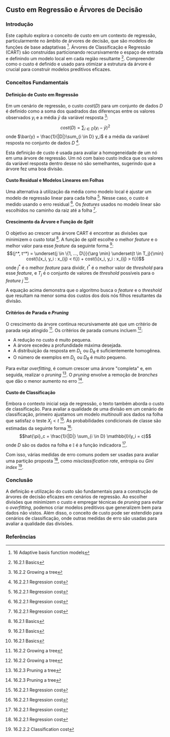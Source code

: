 ## Custo em Regressão e Árvores de Decisão

### Introdução
Este capítulo explora o conceito de custo em um contexto de regressão, particularmente no âmbito de árvores de decisão, que são modelos de funções de base adaptativas [^1]. Árvores de Classificação e Regressão (CART) são construídas particionando recursivamente o espaço de entrada e definindo um modelo local em cada região resultante [^3]. Compreender como o custo é definido e usado para otimizar a estrutura da árvore é crucial para construir modelos preditivos eficazes.

### Conceitos Fundamentais

#### Definição de Custo em Regressão
Em um cenário de regressão, o custo $cost(D)$ para um conjunto de dados $D$ é definido como a soma dos quadrados das diferenças entre os valores observados $y_i$ e a média $\bar{y}$ da variável resposta [^4]:
$$cost(D) = \sum_{i \in D} (y_i - \bar{y})^2$$
onde $\bar{y} = \frac{1}{|D|}\sum_{i \in D} y_i$ é a média da variável resposta no conjunto de dados $D$ [^5].

Esta definição de custo é usada para avaliar a homogeneidade de um nó em uma árvore de regressão. Um nó com baixo custo indica que os valores da variável resposta dentro desse nó são semelhantes, sugerindo que a árvore fez uma boa divisão.

#### Custo Residual e Modelos Lineares em Folhas
Uma alternativa à utilização da média como modelo local é ajustar um modelo de regressão linear para cada folha [^5]. Nesse caso, o custo é medido usando o erro residual [^5]. Os *features* usados no modelo linear são escolhidos no caminho da raiz até a folha [^5].

#### Crescimento da Árvore e Função de *Split*
O objetivo ao crescer uma árvore CART é encontrar as divisões que minimizem o custo total [^3]. A função de *split* escolhe o melhor *feature* e o melhor valor para esse *feature* da seguinte forma [^3]:
$$(j^*, t^*) = \underset{j \in \{1, ..., D\}}{\arg \min} \underset{t \in T_j}{\min} cost(\{x_i, y_i : x_{ij} < t\}) + cost(\{x_i, y_i : x_{ij} > t\})$$
onde $j^*$ é o melhor *feature* para dividir, $t^*$ é o melhor valor de *threshold* para esse *feature*, e $T_j$ é o conjunto de valores de *threshold* possíveis para o *feature* $j$ [^3].

A equação acima demonstra que o algoritmo busca o *feature* e o *threshold* que resultam na menor soma dos custos dos dois nós filhos resultantes da divisão.

#### Critérios de Parada e *Pruning*
O crescimento da árvore continua recursivamente até que um critério de parada seja atingido [^4]. Os critérios de parada comuns incluem [^4]:
*   A redução no custo é muito pequena.
*   A árvore excedeu a profundidade máxima desejada.
*   A distribuição da resposta em $D_L$ ou $D_R$ é suficientemente homogênea.
*   O número de exemplos em $D_L$ ou $D_R$ é muito pequeno.

Para evitar *overfitting*, é comum crescer uma árvore "completa" e, em seguida, realizar o *pruning* [^7]. O *pruning* envolve a remoção de *branches* que dão o menor aumento no erro [^7].

#### Custo de Classificação

Embora o contexto inicial seja de regressão, o texto também aborda o custo de classificação. Para avaliar a qualidade de uma divisão em um cenário de classificação, primeiro ajustamos um modelo *multinoulli* aos dados na folha que satisfaz o teste $X_j < t$ [^5]. As probabilidades condicionais de classe são estimadas da seguinte forma [^5]:
$$hat{\pi}_c = \frac{1}{|D|} \sum_{i \in D} \mathbb{I}(y_i = c)$$
onde $D$ são os dados na folha e $\mathbb{I}$ é a função indicadora [^5].

Com isso, várias medidas de erro comuns podem ser usadas para avaliar uma partição proposta [^5], como *misclassification rate*, entropia ou *Gini index* [^6].

### Conclusão
A definição e utilização do custo são fundamentais para a construção de árvores de decisão eficazes em cenários de regressão. Ao escolher divisões que minimizem o custo e empregar técnicas de *pruning* para evitar o *overfitting*, podemos criar modelos preditivos que generalizem bem para dados não vistos. Além disso, o conceito de custo pode ser estendido para cenários de classificação, onde outras medidas de erro são usadas para avaliar a qualidade das divisões.

### Referências
[^1]: 16 Adaptive basis function models
[^2]: 16.2 Classification and regression trees (CART)
[^3]: 16.2.1 Basics
[^4]: 16.2.2 Growing a tree
[^5]: 16.2.2.1 Regression cost
[^6]: 16.2.2.2 Classification cost
[^7]: 16.2.3 Pruning a tree
<!-- END -->